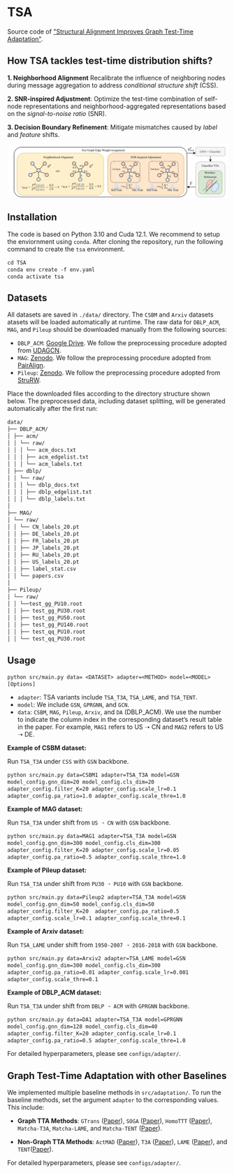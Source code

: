 # TSA
Source code of ["Structural Alignment Improves Graph Test-Time Adaptation"](https://arxiv.org/abs/2502.18334).

## How TSA tackles test-time distribution shifts?

**1. Neighborhood Alignment** Recalibrate the influence of neighboring nodes during message aggregation to address *conditional structure shift* (CSS).

**2. SNR-inspired Adjustment**: Optimize the test-time combination of self-node representations and neighborhood-aggregated representations based on the *signal-to-noise ratio* (SNR).

**3. Decision Boundary Refinement**: Mitigate mismatches caused by *label* and *feature* shifts.

![TSA image](https://github.com/Graph-COM/TSA/blob/main/images/tsa.png?raw=true)

## Installation

The code is based on Python 3.10 and Cuda 12.1. We recommend to setup the enviornment using `conda`. After cloning the repository, run the following command to create the `tsa` environment.

```
cd TSA
conda env create -f env.yaml
conda activate tsa
```

## Datasets

All datasets are saved in `./data/` directory. The `CSBM` and `Arxiv` datasets atasets will be loaded automatically at runtime. The raw data for `DBLP_ACM`, `MAG`, and `Pileup` should be downloaded manually from the following sources:

* `DBLP_ACM`: [Google Drive](https://drive.google.com/file/d/1DzQ3QN9yjQxU4vtYkXyCiJKFw7oCCPSM/view). We follow the preprocessing procedure adopted from [UDAGCN](https://github.com/TrustAGI-Lab/UDAGCN).
* `MAG`: [Zenodo](https://zenodo.org/records/10681285). We follow the preprocessing procedure adopted from [PairAlign](https://github.com/Graph-COM/Pair-Align).
* `Pileup`: [Zenodo](https://zenodo.org/records/8015774). We follow the preprocessing procedure adopted from [StruRW](https://github.com/Graph-COM/StruRW).


Place the downloaded files according to the directory structure shown below. The preprocessed data, including dataset splitting, will be generated automatically after the first run:

```
data/
├── DBLP_ACM/
│ ├── acm/
│ │ └── raw/
│ │ │ └── acm_docs.txt
│ │ │ ├── acm_edgelist.txt
│ │ │ └── acm_labels.txt
│ ├── dblp/
│ │ └── raw/
│ │ │ └── dblp_docs.txt
│ │ │ ├── dblp_edgelist.txt
│ │ │ └── dblp_labels.txt
│
├── MAG/
│ └── raw/
│ │ └── CN_labels_20.pt
│ │ ├── DE_labels_20.pt
│ │ ├── FR_labels_20.pt
│ │ ├── JP_labels_20.pt
│ │ ├── RU_labels_20.pt
│ │ ├── US_labels_20.pt
│ │ ├── label_stat.csv
│ │ └── papers.csv
│
├── Pileup/
│ └── raw/
│ │ └──test_gg_PU10.root
│ │ ├── test_gg_PU30.root
│ │ ├── test_gg_PU50.root
│ │ ├── test_gg_PU140.root
│ │ ├── test_qq_PU10.root
│ │ └── test_qq_PU30.root
```

## Usage

```
python src/main.py data= <DATASET> adapter=<METHOD> model=<MODEL> [Options]

```
* `adapter`: TSA variants include `TSA_T3A`, `TSA_LAME`, and `TSA_TENT`.
* `model`: We include `GSN`, `GPRGNN`, and `GCN`.
* `data`: `CSBM`, `MAG`, `Pileup`, `Arxiv`, and `DA` (DBLP_ACM). We use the number to indicate the column index in the corresponding dataset’s result table in the paper. For example, `MAG1` refers to US ➝ CN and `MAG2` refers to US ➝ DE.


**Example of CSBM dataset:**

Run `TSA_T3A` under `CSS` with `GSN` backbone.

```
python src/main.py data=CSBM1 adapter=TSA_T3A model=GSN model_config.gnn_dim=20 model_config.cls_dim=20 adapter_config.filter_K=20 adapter_config.scale_lr=0.1 adapter_config.pa_ratio=1.0 adapter_config.scale_thre=1.0
```

**Example of MAG dataset:**

Run `TSA_T3A` under shift from `US ➝ CN` with `GSN` backbone.

```
python src/main.py data=MAG1 adapter=TSA_T3A model=GSN model_config.gnn_dim=300 model_config.cls_dim=300 adapter_config.filter_K=20 adapter_config.scale_lr=0.05 adapter_config.pa_ratio=0.5 adapter_config.scale_thre=1.0 
```

**Example of Pileup dataset:**

Run `TSA_T3A` under shift from `PU30 ➝ PU10` with `GSN` backbone.

```
python src/main.py data=Pileup2 adapter=TSA_T3A model=GSN model_config.gnn_dim=50 model_config.cls_dim=50 adapter_config.filter_K=20  adapter_config.pa_ratio=0.5 adapter_config.scale_lr=0.1 adapter_config.scale_thre=0.1
```

**Example of Arxiv dataset:**

Run `TSA_LAME` under shift from `1950-2007 ➝ 2016-2018` with `GSN` backbone.

```
python src/main.py data=Arxiv2 adapter=TSA_LAME model=GSN model_config.gnn_dim=300 model_config.cls_dim=300 adapter_config.pa_ratio=0.01 adapter_config.scale_lr=0.001 adapter_config.scale_thre=0.1
```

**Example of DBLP_ACM dataset:**

Run `TSA_T3A` under shift from `DBLP ➝ ACM` with `GPRGNN` backbone.

```
python src/main.py data=DA1 adapter=TSA_T3A model=GPRGNN model_config.gnn_dim=128 model_config.cls_dim=40 adapter_config.filter_K=20 adapter_config.scale_lr=0.1 adapter_config.pa_ratio=0.5 adapter_config.scale_thre=1.0
```

For detailed hyperparameters, please see `configs/adapter/`.

## Graph Test-Time Adaptation with other Baselines

We implemented multiple baseline methods in `src/adaptation/`. To run the baseline methods, set the argument `adapter` to the corresponding values. This include:

* **Graph TTA Methods**: `GTrans` ([Paper](https://arxiv.org/abs/2210.03561)), `SOGA` ([Paper](https://arxiv.org/abs/2112.00955)), `HomoTTT` ([Paper](https://dl.acm.org/doi/10.1145/3649507)), `Matcha-T3A`, `Matcha-LAME`, and `Matcha-TENT` ([Paper](https://arxiv.org/abs/2410.06976)).

* **Non-Graph TTA Methods**: `ActMAD` ([Paper](https://arxiv.org/abs/2211.12870)), `T3A` ([Paper](https://proceedings.neurips.cc/paper/2021/hash/1415fe9fea0fa1e45dddcff5682239a0-Abstract.html)), `LAME` ([Paper](https://arxiv.org/abs/2201.05718)), and `TENT`([Paper](https://arxiv.org/abs/2006.10726)).

For detailed hyperparameters, please see `configs/adapter/`.
